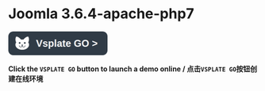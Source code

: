 # Joomla 3.6.4-apache-php7

<a href="https://www.vsplate.com/?docker-compose=https://github.com/vsplate/dcenvs/joomla/3.6.4-apache-php7"><img alt="VSPLATE GO" src="https://raw.githubusercontent.com/vsplate/images/master/vsgo_btn.png" width="200px"></a>

**Click the `VSPLATE GO` button to launch a demo online / 点击`VSPLATE GO`按钮创建在线环境**